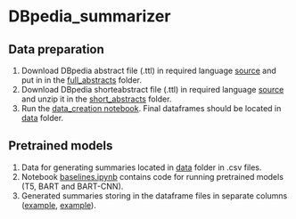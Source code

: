 # DBpedia_summarizer


## Data preparation
1. Download DBpedia abstract file (.ttl) in required language [source](http://downloads.dbpedia.org/2015-04/ext/nlp/abstracts/) and put in in the [full_abstracts](/full_abstracts/) folder.
2. Download DBpedia shorteabstract file (.ttl) in required language [source](https://databus.dbpedia.org/dbpedia/text/short-abstracts/) and unzip it in the [short_abstracts](/short_abstracts/) folder.
3. Run the [data_creation notebook](/data_creation.ipynb). Final dataframes should be located in [data](/data/) folder.



## Pretrained models

1. Data for generating summaries located in [data](/data/) folder in .csv files.
2. Notebook [baselines.ipynb](/baselines.ipynb) contains code for running pretrained models (T5, BART and BART-CNN).
3. Generated summaries storing in the dataframe files in separate columns ([example](/data/t5sum_nl_1000.csv), [example](/data/BARTsum_nl_534.csv)).